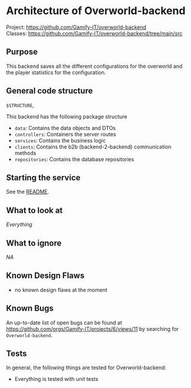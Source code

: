 # Architecture of Overworld-backend

Project: https://github.com/Gamify-IT/overworld-backend \
Classes: https://github.com/Gamify-IT/overworld-backend/tree/main/src

## Purpose

This backend saves all the different configurations for the overworld 
and the player statistics for the configuration. 

## General code structure

`$STRUCTURE`,

This backend has the following package structure
- `data`: Contains the data objects and DTOs
- `controllers`: Containers the server routes
- `services`: Contains the business logic
- `clients`: Contains the b2b (backend-2-backend) communication methods
- `repositories`: Contains the database repositories

## Starting the service

See the [README](https://github.com/Gamify-IT/overworld-backend#readme).

## What to look at

_Everything_

## What to ignore

_NA_

## Known Design Flaws

- no known design flaws at the moment

## Known Bugs

An up-to-date list of open bugs can be found at <https://github.com/orgs/Gamify-IT/projects/6/views/11> by searching for `Overworld-backend`.

## Tests

In general, the following things are tested for Overworld-backend:
- Everything is tested with unit tests
